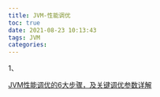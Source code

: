 ```yaml
---
title: JVM-性能调优
toc: true
date: 2021-08-23 10:13:43
tags: JVM
categories:
---
```




1、















[JVM性能调优的6大步骤，及关键调优参数详解](https://mikechen.cc/3321.html)

